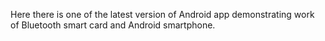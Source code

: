 Here there is one of the latest version of Android app demonstrating work of Bluetooth smart card and Android smartphone. 
